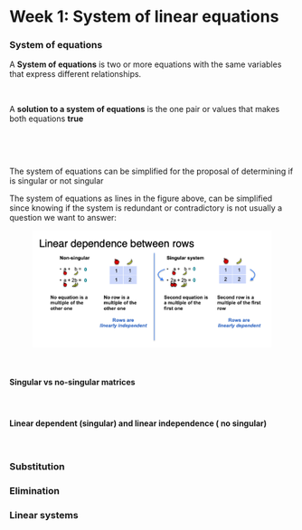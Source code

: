 # Week 1: System of linear equations

### System of equations

A **System of equations** is two or more equations with the same variables that express different relationships.

<figure><img src="../gitbook/assets/systems-of-setences.png" alt=""><figcaption></figcaption></figure>

A **solution to a system of equations** is the one pair or values that makes both equations **true**

<figure><img src="../gitbook/assets/systems-of-equations.png" alt=""><figcaption></figcaption></figure>

<figure><img src="../gitbook/assets/systems-of-equations-as-lines.png" alt=""><figcaption></figcaption></figure>

The system of equations can be simplified for the proposal of determining if is singular or not singular

The system of equations as lines in the figure above, can be simplified since knowing if the system is redundant or contradictory is not usually a question we want to answer:

<figure><img src="../.gitbook/assets/linear-independence-between-rows.png" alt=""><figcaption></figcaption></figure>

<figure><img src="../gitbook/assets/system-of-lines-equals-zero.png" alt=""><figcaption></figcaption></figure>

#### Singular vs no-singular matrices

<figure><img src="../gitbook/assets/system-of-equations-matrices.png" alt=""><figcaption></figcaption></figure>

#### Linear dependent (singular) and linear independence ( no singular)

<figure><img src="../gitbook/assets/linear-independence-between-rows.png" alt=""><figcaption></figcaption></figure>

### Substitution

### Elimination

### Linear systems
